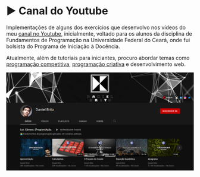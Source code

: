 # ▶️ Canal do Youtube

Implementações de alguns dos exercícios que desenvolvo nos vídeos do meu [canal no Youtube](https://www.youtube.com/channel/UC4y3uq1d7MKDYs1LbI44Vng), inicialmente, voltado para os alunos da disciplina de Fundamentos de Programação na Universidade Federal do Ceará, onde fui bolsista do Programa de Iniciação à Docência.

Atualmente, além de tutoriais para iniciantes, procuro abordar temas como [programação competitiva](https://github.com/DanielBrito/competitive-programming), [programação criativa](https://github.com/DanielBrito/creative-coding-experiments) e desenvolvimento web.

![Prévia do Canal](./preview.png)
